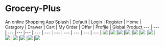 # Grocery-Plus
An online Shopping App
Splash | Default | Login | Register | Home | Catagory | Drawer | Cart | My Order | Offer | Profile | Global Product
--- | --- | --- |--- |--- | --- |  --- |  --- | --- | --- | --- |  --- |
![](https://github.com/SajibMamun/Grocery-Plus/blob/master/Splash.jpg) |![](https://github.com/SajibMamun/Grocery-Plus/blob/master/front.jpg) |![](https://github.com/SajibMamun/Grocery-Plus/blob/master/login.jpg) |![](https://github.com/SajibMamun/Grocery-Plus/blob/master/register.jpg) |![](https://github.com/SajibMamun/Grocery-Plus/blob/master/home.jpg) |![](https://github.com/SajibMamun/Grocery-Plus/blob/master/catagory.jpg) |![](https://github.com/SajibMamun/Grocery-Plus/blob/master/drawer.jpg) |![](https://github.com/SajibMamun/Grocery-Plus/blob/master/cart.jpg) |![](https://github.com/SajibMamun/Grocery-Plus/blob/master/myorder.jpg) |![](https://github.com/SajibMamun/Grocery-Plus/blob/master/offer.jpg) |![](https://github.com/SajibMamun/Grocery-Plus/blob/master/profile.jpg) |![](https://github.com/SajibMamun/Grocery-Plus/blob/master/global%20product.jpg) 
